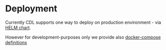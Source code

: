 # Deployment

Currently CDL supports one way to deploy on production environment - via [HELM chart](helm.md).

However for development-purposes only we provide also [docker-compose definitions](docker-compose.md)
